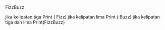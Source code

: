 FizzBuzz

jika kelipatan tiga Print ( Fizz)
jika kelipatan lima Print ( Buzz)
jika kelipatan tiga dan lima Print(FizzBuzz)
